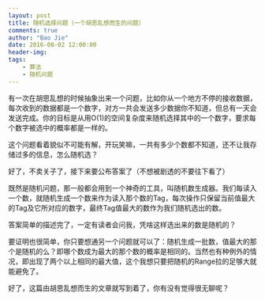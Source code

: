 ```yaml
---
layout: post
title: 随机选择问题（一个胡思乱想而生的问题）
comments: true
author: "Bao Jie"
date: 2016-08-02 12:00:00
header-img: 
tags:
    - 算法
    - 随机问题
---
```


有一次在胡思乱想的时候抽象出来一个问题，比如你从一个地方不停的接收数据，每次收到的数据都是一个数字，对方一共会发送多少数据你不知道，但总有一天会发送完成。你的目标是从用O(1)的空间复杂度来随机选择其中的一个数字，要求每个数字被选中的概率都是一样的。

这个问题看着貌似不可能有解，开玩笑嘛，一共有多少个数都不知道，还不让我存储过多的信息，怎么随机选？

好了，不卖关子了，接下来要公布答案了（不想被剧透的不要往下看了）

既然是随机问题，那一般都会用到一个神奇的工具，叫随机数生成器。我们每读入一个数，就随机生成一个数来作为读入那个数的Tag，每次操作只保留当前值最大的Tag及它所对应的数字，最终Tag值最大的数作为我们随机选出的数。

答案简单的描述完了，一定有读者会问我，凭啥这样选出来的数是随机的？

要证明也很简单，你只要想通另一个问题就可以了：随机生成一批数，值最大的那个是随机的么？即哪个数成为最大的那个数的概率是相同的。当然也有种例外的情况，即出现了两个以上相同的最大值，这个我想只要把随机的Range拉的足够大就能避免了。

好了，这篇由胡思乱想而生的文章就写到着了，你有没有觉得很无聊呢？
